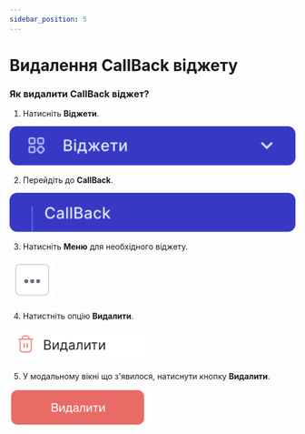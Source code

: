 ```yaml
---
sidebar_position: 5
---
```


# Видалення CallBack віджету

### Як видалити CallBack віджет?

1. Натисніть **Віджети**.

![](../../img/widgets/side-bar-widgets.svg)

2. Перейдіть до **CallBack**.

![](../../img/widgets/side-bar-call-back.svg)

3. Натисніть **Меню** для необхідного віджету.

![](../../img/widgets/callback-widget/edit-callback/call-back-menu-button.svg)

4. Натистніть опцію **Видалити**.

![](../../img/widgets/callback-widget/delete-callback/call-back-menu-delete-button.svg)

5. У модальному вікні що з'явилося, натиснути кнопку **Видалити**.

![](../../img/widgets/callback-widget/delete-callback/call-back-modal-delete-button.svg)